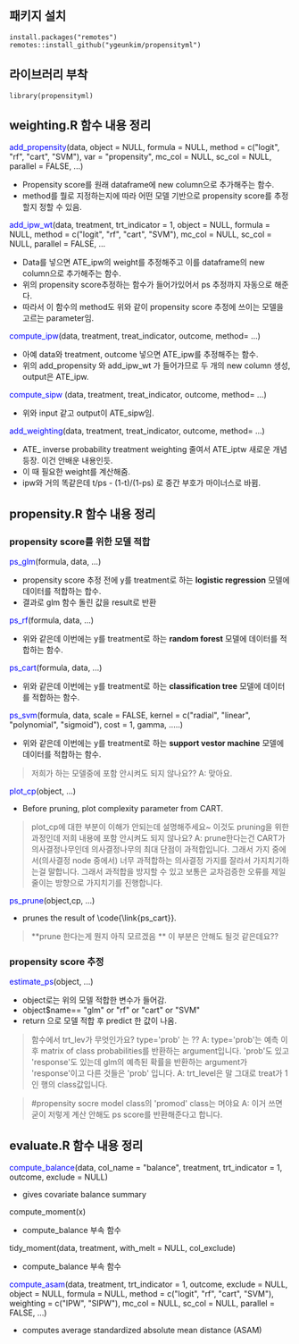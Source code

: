 ## 패키지 설치

```
install.packages("remotes")
remotes::install_github("ygeunkim/propensityml")

```

## 라이브러리 부착

```
library(propensityml)

```

## weighting.R 함수 내용 정리
<span style="color:blue">add_propensity</span>(data, object = NULL, formula = NULL, method = c("logit", "rf", "cart", "SVM"), var = "propensity", mc_col = NULL, sc_col = NULL, parallel = FALSE, ...)
 - Propensity score를 원래 dataframe에 new column으로 추가해주는 함수. 
 - method를 뭘로 지정하는지에 따라 어떤 모델 기반으로 propensity score를 추정할지 정할 수 있음.

<span style="color:blue">add_ipw_wt</span>(data, treatment, trt_indicator = 1, object = NULL, formula = NULL, method = c("logit", "rf", "cart", "SVM"), mc_col = NULL, sc_col = NULL, parallel = FALSE, ...
 - Data를 넣으면 ATE_ipw의 weight를 추정해주고 이를 dataframe의 new column으로 추가해주는 함수. 
 - 위의 propensity score추정하는 함수가 들어가있어서 ps 추정까지 자동으로 해준다. 
 - 따라서 이 함수의 method도 위와 같이 propensity score 추정에 쓰이는 모델을 고르는 parameter임.

<span style="color:blue">compute_ipw</span>(data, treatment, treat_indicator, outcome, method= ...)
 - 아예 data와 treatment, outcome 넣으면 ATE_ipw를 추정해주는 함수. 
 - 위의 add_propensity 와 add_ipw_wt 가 들어가므로 두 개의 new column 생성, output은 ATE_ipw.

<span style="color:blue">compute_sipw </span>(data, treatment, treat_indicator, outcome, method= ...)
 - 위와 input 같고 output이 ATE_sipw임.

<span style="color:blue">add_weighting</span>(data, treatment, treat_indicator, outcome, method= ...)
 - ATE_ inverse probability treatment weighting 줄여서 ATE_iptw 새로운 개념 등장. 이건 안배운 내용인듯. 
 - 이 때 필요한 weight를 계산해줌. 
 - ipw와 거의 똑같은데 t/ps - (1-t)/(1-ps) 로 중간 부호가 마이너스로 바뀜.

## propensity.R 함수 내용 정리
### propensity score를 위한 모델 적합

<span style="color:blue">ps_glm</span>(formula, data, ...)
 - propensity score 추정 전에 y를 treatment로 하는 **logistic regression** 모델에 데이터를 적합하는 합수.
 - 결과로 glm 함수 돌린 값을 result로 반환

<span style="color:blue">ps_rf</span>(formula, data, ...)
 - 위와 같은데 이번에는 y를 treatment로 하는 **random forest** 모델에 데이터를 적합하는 함수.

<span style="color:blue">ps_cart</span>(formula, data, ...)
 - 위와 같은데 이번에는 y를 treatment로 하는 **classification tree** 모델에 데이터를 적합하는 함수.

<span style="color:blue">ps_svm</span>(formula, data, scale = FALSE, kernel = c("radial", "linear", "polynomial", "sigmoid"), cost = 1, gamma, .....)
 - 위와 같은데 이번에는 y를 treatment로 하는 **support vestor machine** 모델에 데이터를 적합하는 함수.
 > 저희가 하는 모델중에 포함 안시켜도 되지 않나요?? 
 > A: 맞아요.

<span style="color:blue">plot_cp</span>(object, ...)
 - Before pruning, plot complexity parameter from CART.
 > plot_cp에 대한 부분이 이해가 안되는데 설명해주세요~ 이것도 pruning을 위한 과정인데 저희 내용에 포함 안시켜도 되지 않나요?
 > A: prune한다는건 CART가 의사결정나무인데 의사결정나무의 최대 단점이 과적합입니다. 그래서 가지 중에서(의사결정 node 중에서) 너무 과적합하는 의사결정 가지를 잘라서 가지치기하는걸 말합니다. 그래서 과적합을 방지할 수 있고 보통은 교차검증한 오류를 제일 줄이는 방향으로 가지치기를 진행합니다.

<span style="color:blue">ps_prune</span>(object,cp, ...)
 - prunes the result of \code{\link{ps_cart}}.
 > **prune 한다는게 뭔지 아직 모르겠음 **
 > 이 부분은 안해도 될것 같은데요?? 

### propensity score 추정

<span style="color:blue">estimate_ps</span>(object, ...)
 - object로는 위의 모델 적합한 변수가 들어감.
 - object$name== "glm" or "rf" or "cart" or "SVM" 
 - return 으로 모델 적합 후 predict 한 값이 나옴.
 
 > 함수에서 trt_lev가 무엇인가요? type='prob' 는 ?? 
 > A: type='prob'는 예측 이후 matrix of class probabilities를 반환하는 argument입니다. 'prob'도 있고 'response'도 있는데 glm의 예측된 확률을 반환하는 argument가 'response'이고 다른 것들은 'prob' 입니다.
 > A: trt_level은 말 그대로 treat가 1인 행의 class값입니다.
 
 > #propensity socre model class의 'promod' class는 머야요
 > A: 이거 쓰면 굳이 저렇게 계산 안해도 ps score를 반환해준다고 합니다. 


## evaluate.R 함수 내용 정리
<span style="color:blue">compute_balance</span>(data, col_name = "balance", treatment, trt_indicator = 1, outcome, exclude = NULL)
 - gives covariate balance summary

compute_moment(x)
 - compute_balance 부속 함수

tidy_moment(data, treatment, with_melt = NULL, col_exclude)
 - compute_balance 부속 함수
 
<span style="color:blue">compute_asam</span>(data, treatment, trt_indicator = 1, outcome, exclude = NULL,
                         object = NULL, formula = NULL, method = c("logit", "rf", "cart", "SVM"), weighting = c("IPW", "SIPW"), mc_col = NULL, sc_col = NULL, parallel = FALSE, ...)
 - computes average standardized absolute mean distance (ASAM)
                     
                         

